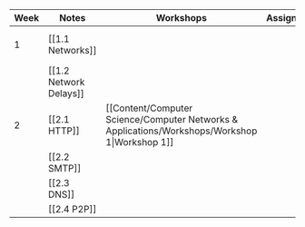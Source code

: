
| Week | Notes                  | Workshops                                                                                      | Assignments | Labs                                |
| ---- | ---------------------- | ---------------------------------------------------------------------------------------------- | ----------- | ----------------------------------- |
| 1    | [[1.1 Networks]]       |                                                                                                |             | [[Quiz 1 - Intro to Wireshark.pdf]] |
|      | [[1.2 Network Delays]] |                                                                                                |             |                                     |
| 2    | [[2.1 HTTP]]           | [[Content/Computer Science/Computer Networks & Applications/Workshops/Workshop 1\|Workshop 1]] |             | [[Quiz 2 - HTTP.pdf]]               |
|      | [[2.2 SMTP]]           |                                                                                                |             |                                     |
|      | [[2.3 DNS]]            |                                                                                                |             |                                     |
|      | [[2.4 P2P]]            |                                                                                                |             |                                     |


